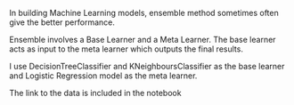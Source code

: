 In building Machine Learning models, ensemble method sometimes often give the better performance.

Ensemble involves a Base Learner and a Meta Learner. The base learner acts as input to the meta learner which outputs the final results.

I use DecisionTreeClassifier and KNeighboursClassifier as the base learner and Logistic Regression model as the meta learner.

The link to the data is included in the notebook